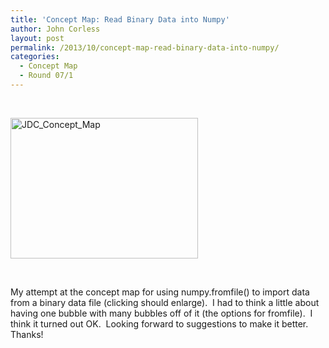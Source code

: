 ```yaml
---
title: 'Concept Map: Read Binary Data into Numpy'
author: John Corless
layout: post
permalink: /2013/10/concept-map-read-binary-data-into-numpy/
categories:
  - Concept Map
  - Round 07/1
---
```

&nbsp;

[<img class="alignnone size-medium wp-image-4886" alt="JDC_Concept_Map" src="http://teaching.software-carpentry.org/wp-content/uploads/2013/10/JDC_Concept_Map-300x225.jpg" width="300" height="225" />][1]

&nbsp;

My attempt at the concept map for using numpy.fromfile() to import data from a binary data file (clicking should enlarge).  I had to think a little about having one bubble with many bubbles off of it (the options for fromfile).  I think it turned out OK.  Looking forward to suggestions to make it better.  Thanks!

 [1]: http://teaching.software-carpentry.org/wp-content/uploads/2013/10/JDC_Concept_Map.jpg